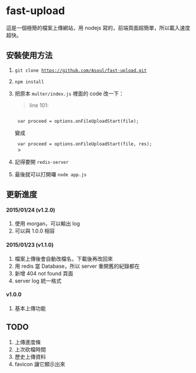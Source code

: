 # fast-upload

這是一個極簡的檔案上傳網站，用 nodejs 寫的，前端頁面超簡單，所以載入速度超快。

## 安裝使用方法

1. <code>git clone https://github.com/Asoul/fast-upload.git</code>
2. <code>npm install</code>
3. 把原本 `multer/index.js` 裡面的 code 改一下：

	>line 101:<br/>
	<code>
	var proceed = options.onFileUploadStart(file);
	</code>
	<br/>變成<br/>
	<code>
	var proceed = options.onFileUploadStart(file, res);
	</code>
	>

4. 記得要開 `redis-server`
5. 最後就可以打開囉 `node app.js`

## 更新進度

#### 2015/01/24 (v1.2.0)
1. 使用 morgan，可以輸出 log
2. 可以與 1.0.0 相容

#### 2015/01/23 (v1.1.0)
1. 檔案上傳後會自動改檔名，下載後再改回來
2. 用 redis 當 Database，所以 server 重開舊的紀錄都在
3. 新增 404 not found 頁面
4. server log 統一格式

#### v1.0.0
1. 基本上傳功能


## TODO
1. 上傳進度條
2. 上次砍檔時間
3. 歷史上傳資料
4. favicon 讓它顯示出來